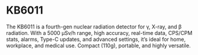 # KB6011
The KB6011 is a fourth-gen nuclear radiation detector for γ, X-ray, and β radiation. With a 5000 µSv/h range, high accuracy, real-time data, CPS/CPM stats, alarms, Type-C updates, and advanced settings, it’s ideal for home, workplace, and medical use. Compact (110g), portable, and highly versatile.
